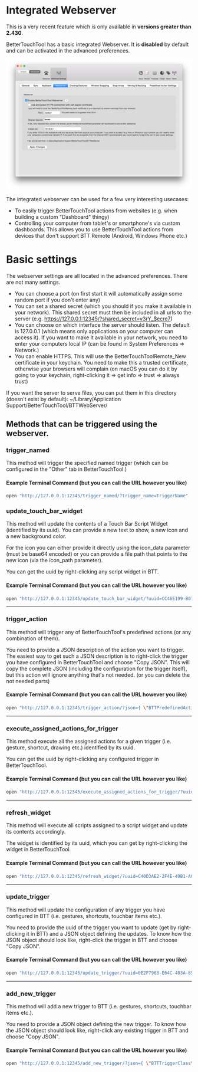 # Integrated Webserver

This is a very recent feature which is only available in **versions greater than 2.430**. 

BetterTouchTool has a basic integrated Webserver. It is **disabled** by default and can be activated in the advanced preferences.

![webserver](media/webserver.png)

The integrated webserver can be used for a few very interesting usecases:

* To easily trigger BetterTouchTool actions from websites (e.g. when building a custom "Dashboard" thingy)
* Controlling your computer from tablet's or smartphone's via custom dashboards. This allows you to use BetterTouchTool actions from devices that don't support BTT Remote (Android, Windows Phone etc.)


# Basic settings
The webserver settings are all located in the advanced preferences. There are not many settings.

* You can choose a port (on first start it will automatically assign some random port if you don't enter any) 
* You can set a shared secret (which you should if you make it available in your network). This shared secret must then be included in all urls to the server (e.g. https://127.0.0.1:12345/?shared_secret=v3rY_$ecre7)
* You can choose on which interface the server should listen. The default is 127.0.0.1 (which means only applications on your computer can access it). If you want to make it available in your network, you need to enter your computers local IP (can be found in System Preferences => Network.)
* You can enable HTTPS. This will use the BetterTouchToolRemote_New certificate in your keychain. You need to make this a trusted certificate, otherwise your browsers will complain (on macOS you can do it by going to your keychain, right-clicking it => get info => trust => always trust)

If you want the server to serve files, you can put them in this directory (doesn't exist by default):
~/Library/Application Support/BetterTouchTool/BTTWebServer/


## Methods that can be triggered using the webserver.

### **trigger_named**
This method will trigger the specified named trigger (which can be configured in the "Other" tab in BetterTouchTool.)

#### Example Terminal Command (but you can call the URL however you like)
```Bash
open "http://127.0.0.1:12345/trigger_named/?trigger_name=TriggerName"
```

### **update_touch_bar_widget**
This method will update the contents of a Touch  Bar Script Widget (identified by its uuid). You can provide a new text to show, a new icon and a new background color.

For the icon you can either provide it directly using the icon_data parameter (must be base64 encoded) or you can provide a file path that points to the new icon (via the icon_path parameter).

You can get the uuid by right-clicking any script widget in BTT.

#### Example Terminal Command (but you can call the URL however you like)
```Bash
open "http://127.0.0.1:12345/update_touch_bar_widget/?uuid=CC46E199-B07D-4BF7-AC36-48AAE558540B&text=updatedText&icon_path=/Users/andi/Desktop/test.png&background_color=200,200,100,255"

```

---


### **trigger_action**
This method will trigger any of BetterTouchTool's predefined actions (or any combination of them).

You need to provide a JSON description of the action you want to trigger. The easiest way to get such a JSON description is to right-click the trigger you have configured in BetterTouchTool and choose "Copy JSON". This will copy the complete JSON (including the configuration for the trigger itself), but this action will ignore anything that's not needed. (or you can delete the not needed parts)
#### Example Terminal Command (but you can call the URL however you like)
```Bash
open "http://127.0.0.1:12345/trigger_action/?json={ \"BTTPredefinedActionType\" : 153, \"BTTPredefinedActionName\" : \"Move Mouse To Position\", \"BTTMoveMouseToPosition\" : \"{100, 10}\", \"BTTMoveMouseRelative\" : \"6\" }"
```
---


### **execute_assigned_actions_for_trigger**
This method execute all the assigned actions for a given trigger (i.e. gesture, shortcut, drawing etc.) identified by its uuid.

You can get the uuid by right-clicking any configured trigger in BetterTouchTool.

#### Example Terminal Command (but you can call the URL however you like)
```Bash
open "http://127.0.0.1:12345/execute_assigned_actions_for_trigger/?uuid=C40D3AE2-2F4E-49B1-A00C-F7E4C3632F07" 

```


---


### **refresh_widget**
This method will execute all scripts assigned to a script widget and update its contents accordingly.

The widget is identified by its uuid, which you can get by right-clicking the widget in BetterTouchTool.

#### Example Terminal Command (but you can call the URL however you like)
```Bash
open "http://127.0.0.1:12345/refresh_widget/?uuid=C40D3AE2-2F4E-49B1-A00C-F7E4C3632F07" 

```

---


### **update_trigger**
This method will update the configuration of any trigger you have configured in BTT (i.e. gestures, shortcuts, touchbar items etc.).

You need to provide the uuid of the trigger you want to update (get by right-clicking it in BTT) and a JSON object defining the updates. To know how the JSON object should look like, right-click the trigger in BTT and choose "Copy JSON".


#### Example Terminal Command (but you can call the URL however you like)
```Bash
open "http://127.0.0.1:12345/update_trigger/?uuid=0E2F7963-E64C-403A-8591-C3725D4D9ADC&json={\"BTTTouchBarButtonName\" : \"New Name2\",  \"BTTTriggerConfig\" : {\"BTTTouchBarItemIconHeight\" : 30}}"
```

---


### **add_new_trigger**
This method will add a new trigger to BTT (i.e. gestures, shortcuts, touchbar items etc.).

You need to provide a JSON object defining the new trigger. To know how the JSON object should look like, right-click any existing trigger in BTT and choose "Copy JSON".


#### Example Terminal Command (but you can call the URL however you like)
```Bash
open "http://127.0.0.1:12345/add_new_trigger/?json={ \"BTTTriggerClass\" : \"BTTTriggerTypeKeyboardShortcut\", \"BTTPredefinedActionType\" : 5, \"BTTPredefinedActionName\" : \"Mission Control\", \"BTTAdditionalConfiguration\" : \"1179658\", \"BTTTriggerOnDown\" : 1, \"BTTEnabled\" : 1, \"BTTShortcutKeyCode\" : 2, \"BTTShortcutModifierKeys\" : 1179648, \"BTTOrder\" : 3 }"
```





